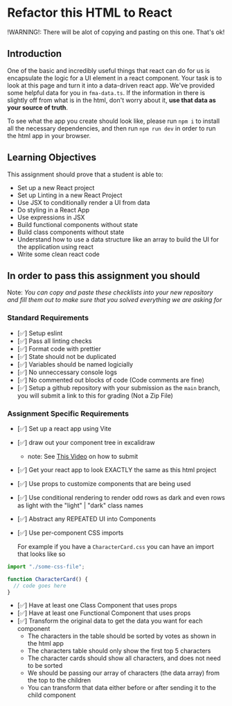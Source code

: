 # Refactor this HTML to React

!WARNING!: There will be alot of copying and pasting on this one. That's ok!

## Introduction

One of the basic and incredibly useful things that react can do for us is encapsulate the logic for a UI element in a react component. Your task is to look at this page and turn it into a data-driven react app. We've provided some helpful data for you in `fma-data.ts`. If the information in there is slightly off from what is in the html, don't worry about it, **use that data as your source of truth**.

To see what the app you create should look like, please run `npm i` to install all the necessary dependencies, and then run `npm run dev` in order to run the html app in your browser.

## Learning Objectives

This assignment should prove that a student is able to:

- Set up a new React project
- Set up Linting in a new React Project
- Use JSX to conditionally render a UI from data
- Do styling in a React App
- Use expressions in JSX
- Build functional components without state
- Build class components without state
- Understand how to use a data structure like an array to build the UI for the application using react
- Write some clean react code

## In order to pass this assignment you should

Note:
_You can copy and paste these checklists into your new repository and fill them out to make sure that you solved everything we are asking for_

### Standard Requirements

- [✅] Setup eslint
- [✅] Pass all linting checks
- [✅] Format code with prettier
- [✅] State should not be duplicated
- [✅] Variables should be named logicially
- [✅] No unneccessary console logs
- [✅] No commented out blocks of code (Code comments are fine)
- [✅] Setup a github repository with your submission as the `main` branch, you will submit a link to this for grading (Not a Zip File)

### Assignment Specific Requirements

- [✅] Set up a react app using Vite
- [✅] draw out your component tree in excalidraw
  - note: See [This Video](https://www.loom.com/share/13ad514f0d804dfeac6c1e487b2ae3dd) on how to submit
- [✅] Get your react app to look EXACTLY the same as this html project
- [✅] Use props to customize components that are being used
- [✅] Use conditional rendering to render odd rows as dark and even rows as light with the "light" | "dark" class names
- [✅] Abstract any REPEATED UI into Components
- [✅] Use per-component CSS imports

  For example if you have a `CharacterCard.css` you can have an import that looks like so

```jsx
import "./some-css-file";

function CharacterCard() {
  // code goes here
}
```

- [✅] Have at least one Class Component that uses props
- [✅] Have at least one Functional Component that uses props
- [✅] Transform the original data to get the data you want for each component
  - The characters in the table should be sorted by votes as shown in the html app
  - The characters table should only show the first top 5 characters
  - The character cards should show all characters, and does not need to be sorted
  - We should be passing our array of characters (the data array) from the top to the children
  - You can transform that data either before or after sending it to the child component
